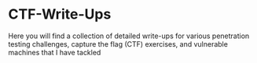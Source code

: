 # CTF-Write-Ups
Here you will find a collection of detailed write-ups for various penetration testing challenges, capture the flag (CTF) exercises, and vulnerable machines that I have tackled
